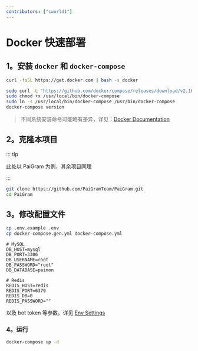 ```yaml
---
contributors: ["cworld1"]
---
```


# Docker 快速部署

## 1。安装 `docker` 和 `docker-compose`

```bash
curl -fsSL https://get.docker.com | bash -s docker
```

```bash
sudo curl -L "https://github.com/docker/compose/releases/download/v2.16.0/docker-compose-$(uname -s)-$(uname -m)" -o /usr/local/bin/docker-compose
sudo chmod +x /usr/local/bin/docker-compose
sudo ln -s /usr/local/bin/docker-compose /usr/bin/docker-compose
docker-compose version
```

> 不同系统安装命令可能略有差异，详见：[Docker Documentation](https://docs.docker.com/compose/install/)
>

## 2。克隆本项目

::: tip

此处以 PaiGram 为例，其余项目同理

:::

```bash
git clone https://github.com/PaiGramTeam/PaiGram.git
cd PaiGram
```

## 3。修改配置文件

```bash
cp .env.example .env
cp docker-compose.gen.yml docker-compose.yml
```

```dotenv
# MySQL
DB_HOST=mysql
DB_PORT=3306
DB_USERNAME=root
DB_PASSWORD="root"
DB_DATABASE=paimon

# Redis
REDIS_HOST=redis
REDIS_PORT=6379
REDIS_DB=0
REDIS_PASSWORD=""
```

以及 bot token 等参数。详见 [Env Settings](../quick-start/env)

### 4。运行

```bash
docker-compose up -d
```
